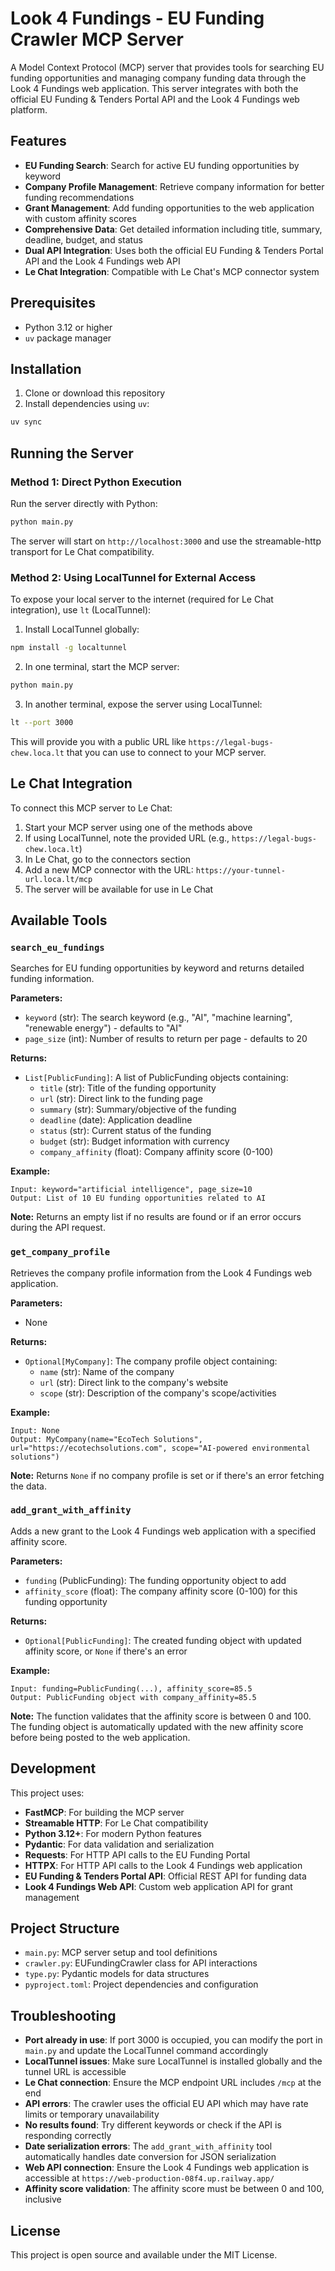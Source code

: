 # Look 4 Fundings - EU Funding Crawler MCP Server

A Model Context Protocol (MCP) server that provides tools for searching EU funding opportunities and managing company funding data through the Look 4 Fundings web application. This server integrates with both the official EU Funding & Tenders Portal API and the Look 4 Fundings web platform.

## Features

- **EU Funding Search**: Search for active EU funding opportunities by keyword
- **Company Profile Management**: Retrieve company information for better funding recommendations
- **Grant Management**: Add funding opportunities to the web application with custom affinity scores
- **Comprehensive Data**: Get detailed information including title, summary, deadline, budget, and status
- **Dual API Integration**: Uses both the official EU Funding & Tenders Portal API and the Look 4 Fundings web API
- **Le Chat Integration**: Compatible with Le Chat's MCP connector system

## Prerequisites

- Python 3.12 or higher
- `uv` package manager

## Installation

1. Clone or download this repository
2. Install dependencies using `uv`:

```bash
uv sync
```

## Running the Server

### Method 1: Direct Python Execution

Run the server directly with Python:

```bash
python main.py
```

The server will start on `http://localhost:3000` and use the streamable-http transport for Le Chat compatibility.

### Method 2: Using LocalTunnel for External Access

To expose your local server to the internet (required for Le Chat integration), use `lt` (LocalTunnel):

1. Install LocalTunnel globally:
```bash
npm install -g localtunnel
```

2. In one terminal, start the MCP server:
```bash
python main.py
```

3. In another terminal, expose the server using LocalTunnel:
```bash
lt --port 3000
```

This will provide you with a public URL like `https://legal-bugs-chew.loca.lt` that you can use to connect to your MCP server.

## Le Chat Integration

To connect this MCP server to Le Chat:

1. Start your MCP server using one of the methods above
2. If using LocalTunnel, note the provided URL (e.g., `https://legal-bugs-chew.loca.lt`)
3. In Le Chat, go to the connectors section
4. Add a new MCP connector with the URL: `https://your-tunnel-url.loca.lt/mcp`
5. The server will be available for use in Le Chat

## Available Tools

### `search_eu_fundings`
Searches for EU funding opportunities by keyword and returns detailed funding information.

**Parameters:**
- `keyword` (str): The search keyword (e.g., "AI", "machine learning", "renewable energy") - defaults to "AI"
- `page_size` (int): Number of results to return per page - defaults to 20

**Returns:**
- `List[PublicFunding]`: A list of PublicFunding objects containing:
  - `title` (str): Title of the funding opportunity
  - `url` (str): Direct link to the funding page
  - `summary` (str): Summary/objective of the funding
  - `deadline` (date): Application deadline
  - `status` (str): Current status of the funding
  - `budget` (str): Budget information with currency
  - `company_affinity` (float): Company affinity score (0-100)

**Example:**
```
Input: keyword="artificial intelligence", page_size=10
Output: List of 10 EU funding opportunities related to AI
```

**Note:** Returns an empty list if no results are found or if an error occurs during the API request.

### `get_company_profile`
Retrieves the company profile information from the Look 4 Fundings web application.

**Parameters:**
- None

**Returns:**
- `Optional[MyCompany]`: The company profile object containing:
  - `name` (str): Name of the company
  - `url` (str): Direct link to the company's website
  - `scope` (str): Description of the company's scope/activities

**Example:**
```
Input: None
Output: MyCompany(name="EcoTech Solutions", url="https://ecotechsolutions.com", scope="AI-powered environmental solutions")
```

**Note:** Returns `None` if no company profile is set or if there's an error fetching the data.

### `add_grant_with_affinity`
Adds a new grant to the Look 4 Fundings web application with a specified affinity score.

**Parameters:**
- `funding` (PublicFunding): The funding opportunity object to add
- `affinity_score` (float): The company affinity score (0-100) for this funding opportunity

**Returns:**
- `Optional[PublicFunding]`: The created funding object with updated affinity score, or `None` if there's an error

**Example:**
```
Input: funding=PublicFunding(...), affinity_score=85.5
Output: PublicFunding object with company_affinity=85.5
```

**Note:** The function validates that the affinity score is between 0 and 100. The funding object is automatically updated with the new affinity score before being posted to the web application.

## Development

This project uses:
- **FastMCP**: For building the MCP server
- **Streamable HTTP**: For Le Chat compatibility
- **Python 3.12+**: For modern Python features
- **Pydantic**: For data validation and serialization
- **Requests**: For HTTP API calls to the EU Funding Portal
- **HTTPX**: For HTTP API calls to the Look 4 Fundings web application
- **EU Funding & Tenders Portal API**: Official REST API for funding data
- **Look 4 Fundings Web API**: Custom web application API for grant management

## Project Structure

- `main.py`: MCP server setup and tool definitions
- `crawler.py`: EUFundingCrawler class for API interactions
- `type.py`: Pydantic models for data structures
- `pyproject.toml`: Project dependencies and configuration

## Troubleshooting

- **Port already in use**: If port 3000 is occupied, you can modify the port in `main.py` and update the LocalTunnel command accordingly
- **LocalTunnel issues**: Make sure LocalTunnel is installed globally and the tunnel URL is accessible
- **Le Chat connection**: Ensure the MCP endpoint URL includes `/mcp` at the end
- **API errors**: The crawler uses the official EU API which may have rate limits or temporary unavailability
- **No results found**: Try different keywords or check if the API is responding correctly
- **Date serialization errors**: The `add_grant_with_affinity` tool automatically handles date conversion for JSON serialization
- **Web API connection**: Ensure the Look 4 Fundings web application is accessible at `https://web-production-08f4.up.railway.app/`
- **Affinity score validation**: The affinity score must be between 0 and 100, inclusive

## License

This project is open source and available under the MIT License.

